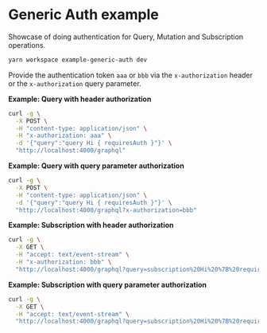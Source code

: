 # Generic Auth example

Showcase of doing authentication for Query, Mutation and Subscription operations.

```bash
yarn workspace example-generic-auth dev
```

Provide the authentication token `aaa` or `bbb` via the `x-authorization` header or the `x-authorization` query parameter.

**Example: Query with header authorization**

```bash
curl -g \
  -X POST \
  -H "content-type: application/json" \
  -H "x-authorization: aaa" \
  -d '{"query":"query Hi { requiresAuth }"}' \
  "http://localhost:4000/graphql"
```

**Example: Query with query parameter authorization**

```bash
curl -g \
  -X POST \
  -H "content-type: application/json" \
  -d '{"query":"query Hi { requiresAuth }"}' \
  "http://localhost:4000/graphql?x-authorization=bbb"
```

**Example: Subscription with header authorization**

```bash
curl -g \
  -X GET \
  -H "accept: text/event-stream" \
  -H "x-authorization: bbb" \
  "http://localhost:4000/graphql?query=subscription%20Hi%20%7B%20requiresAuth%20%7D"
```

**Example: Subscription with query parameter authorization**

```bash
curl -g \
  -X GET \
  -H "accept: text/event-stream" \
  "http://localhost:4000/graphql?query=subscription%20Hi%20%7B%20requiresAuth%20%7D&x-authorization=aaa"
```
